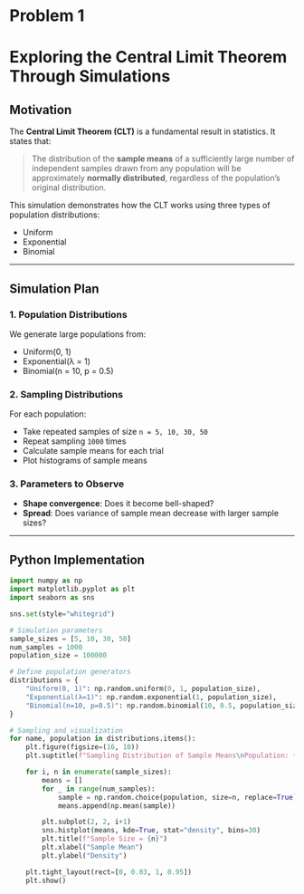 # Problem 1
# Exploring the Central Limit Theorem Through Simulations

## Motivation

The **Central Limit Theorem (CLT)** is a fundamental result in statistics. It states that:
> The distribution of the **sample means** of a sufficiently large number of independent samples drawn from any population will be approximately **normally distributed**, regardless of the population’s original distribution.

This simulation demonstrates how the CLT works using three types of population distributions:
- Uniform
- Exponential
- Binomial

---

## Simulation Plan

### 1. Population Distributions

We generate large populations from:
- Uniform(0, 1)
- Exponential(λ = 1)
- Binomial(n = 10, p = 0.5)

### 2. Sampling Distributions

For each population:
- Take repeated samples of size `n = 5, 10, 30, 50`
- Repeat sampling `1000` times
- Calculate sample means for each trial
- Plot histograms of sample means

### 3. Parameters to Observe

- **Shape convergence**: Does it become bell-shaped?
- **Spread**: Does variance of sample mean decrease with larger sample sizes?

---

## Python Implementation
```python
import numpy as np
import matplotlib.pyplot as plt
import seaborn as sns

sns.set(style="whitegrid")

# Simulation parameters
sample_sizes = [5, 10, 30, 50]
num_samples = 1000
population_size = 100000

# Define population generators
distributions = {
    "Uniform(0, 1)": np.random.uniform(0, 1, population_size),
    "Exponential(λ=1)": np.random.exponential(1, population_size),
    "Binomial(n=10, p=0.5)": np.random.binomial(10, 0.5, population_size)
}

# Sampling and visualization
for name, population in distributions.items():
    plt.figure(figsize=(16, 10))
    plt.suptitle(f"Sampling Distribution of Sample Means\nPopulation: {name}", fontsize=16)

    for i, n in enumerate(sample_sizes):
        means = []
        for _ in range(num_samples):
            sample = np.random.choice(population, size=n, replace=True)
            means.append(np.mean(sample))

        plt.subplot(2, 2, i+1)
        sns.histplot(means, kde=True, stat="density", bins=30)
        plt.title(f"Sample Size = {n}")
        plt.xlabel("Sample Mean")
        plt.ylabel("Density")

    plt.tight_layout(rect=[0, 0.03, 1, 0.95])
    plt.show()
```
